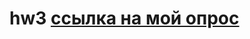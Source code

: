 # hw3 [ссылка на мой опрос](https://docs.google.com/forms/d/1YvRQTnVaFQebLc2yGmqZCPC53ja-Hva3pKwt4O5McqA/edit?usp=sharing)
